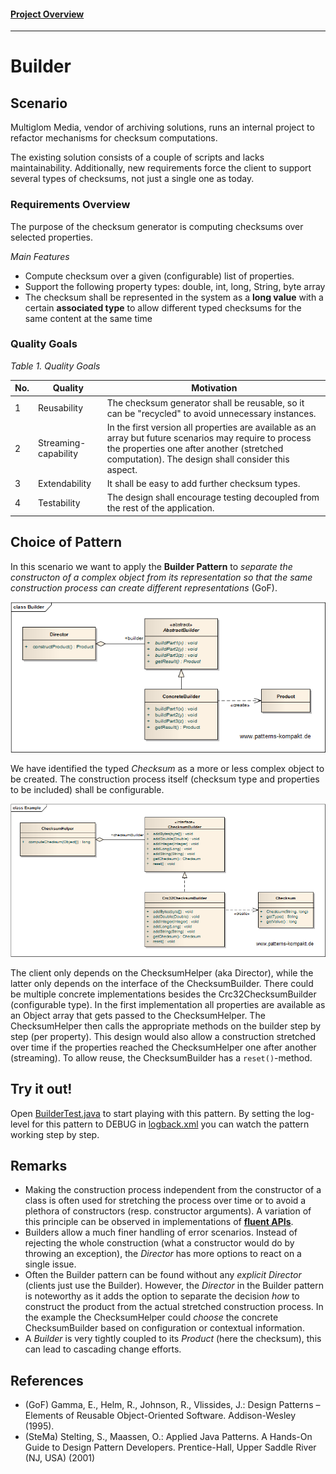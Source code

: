 #### [Project Overview](../../../../../../../README.md)
----

# Builder

## Scenario

Multiglom Media, vendor of archiving solutions, runs an internal project to refactor mechanisms for checksum computations.

The existing solution consists of a couple of scripts and lacks maintainability. Additionally, new requirements force the client to support several types of checksums, not just a single one as today.

### Requirements Overview

The purpose of the checksum generator is computing checksums over selected properties.

_Main Features_

* Compute checksum over a given (configurable) list of properties.
* Support the following property types: double, int, long, String, byte array
* The checksum shall be represented in the system as a **long value** with a certain **associated type** to allow different typed checksums for the same content at the same time

### Quality Goals

_Table 1. Quality Goals_

No.|Quality|Motivation
---|-------|----------
1|Reusability|The checksum generator shall be reusable, so it can be "recycled" to avoid unnecessary instances.
2|Streaming-capability|In the first version all properties are available as an array but future scenarios may require to process the properties one after another (stretched computation). The design shall consider this aspect.
3|Extendability|It shall be easy to add further checksum types.
4|Testability|The design shall encourage testing decoupled from the rest of the application.

## Choice of Pattern
In this scenario we want to apply the **Builder Pattern** to _separate the constructon of a complex object from its representation so that the same construction process can create different representations_ (GoF). 

![Test](../../../../../../../doc/patterns/images/builder_cn.png)

We have identified the typed _Checksum_ as a more or less complex object to be created. The construction process itself (checksum type and properties to be included) shall be configurable.

![Test](../../../../../../../doc/patterns/images/builder_cx.png)

The client only depends on the ChecksumHelper (aka Director), while the latter only depends on the interface of the ChecksumBuilder. There could be multiple concrete implementations besides the Crc32ChecksumBuilder (configurable type). In the first implementation all properties are available as an Object array that gets passed to the ChecksumHelper. The ChecksumHelper then calls the appropriate methods on the builder step by step (per property). This design would also allow a construction stretched over time if the properties reached the ChecksumHelper one after another (streaming). To allow reuse, the ChecksumBuilder has a `reset()`-method.

## Try it out!

Open [BuilderTest.java](BuilderTest.java) to start playing with this pattern. By setting the log-level for this pattern to DEBUG in [logback.xml](../../../../../../../src/main/resources/logback.xml) you can watch the pattern working step by step.

## Remarks
* Making the construction process independent from the constructor of a class is often used for stretching the process over time or to avoid a plethora of constructors (resp. constructor arguments). A variation of this principle can be observed in implementations of **[fluent APIs](https://en.wikipedia.org/wiki/Fluent_interface)**.
* Builders allow a much finer handling of error scenarios. Instead of rejecting the whole construction (what a constructor would do by throwing an exception), the _Director_ has more options to react on a single issue.
* Often the Builder pattern can be found without any _explicit Director_ (clients just use the Builder). However, the _Director_ in the Builder pattern is noteworthy as it adds the option to separate the decision _how_ to construct the product from the actual stretched construction process. In the example the ChecksumHelper could _choose_ the concrete ChecksumBuilder based on configuration or contextual information.
* A _Builder_ is very tightly coupled to its _Product_ (here the checksum), this can lead to cascading change efforts.

## References

* (GoF) Gamma, E., Helm, R., Johnson, R., Vlissides, J.: Design Patterns – Elements of Reusable Object-Oriented Software. Addison-Wesley (1995).
* (SteMa) Stelting, S., Maassen, O.: Applied Java Patterns. A Hands-On Guide to Design Pattern Developers. Prentice-Hall, Upper Saddle River (NJ, USA) (2001)
